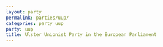 ```yaml
---
layout: party
permalink: parties/uup/
categories: party uup
party: uup
title: Ulster Unionist Party in the European Parliament
---
```

